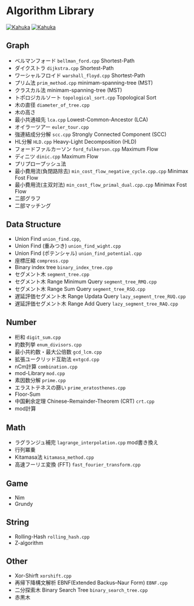 # Algorithm Library

[![Kahuka](https://img.shields.io/endpoint?url=https%3A%2F%2Fatcoder-badges.now.sh%2Fapi%2Fatcoder%2Fjson%2FKahuka)](https://atcoder.jp/users/Kahuka)
[![Kahuka](https://img.shields.io/endpoint?url=https%3A%2F%2Fatcoder-badges.now.sh%2Fapi%2Fcodeforces%2Fjson%2FKahuka)](https://codeforces.com/profile/Kahuka)



## Graph
- ベルマンフォード   `bellman_ford.cpp`  Shortest-Path
- ダイクストラ   `dijkstra.cpp`  Shortest-Path
- ワーシャルフロイド  `warshall_floyd.cpp`  Shortest-Path
- プリム法   `prim_method.cpp` minimam-spanning-tree (MST)
- クラスカル法   minimam-spanning-tree (MST)
- トポロジカルソート `topological_sort.cpp` Topological Sort
- 木の直径 `diameter_of_tree.cpp`
- 木の高さ
- 最小共通祖先   `lca.cpp` Lowest-Common-Ancestor (LCA) 
- オイラーツアー `euler_tour.cpp`
- 強連結成分分解 `scc.cpp` Strongly Connected Component (SCC)
- HL分解 `HLD.cpp` Heavy-Light Decomposition (HLD)   
- フォードファルカーソン `ford_fulkerson.cpp` Maximum Flow 
- ディニツ `dinic.cpp` Maximum Flow 
- プリプロープッシュ法
- 最小費用流(負閉路除去) `min_cost_flow_negative_cycle.cpp.cpp` Minimax Fost Flow
- 最小費用流(主双対法) `min_cost_flow_primal_dual.cpp.cpp` Minimax Fost Flow
- 二部グラフ
- 二部マッチング




## Data Structure
- Union Find  `union_find.cpp`,
- Union Find (重みつき) `union_find_wight.cpp`
- Union Find (ポテンシャル) `union_find_potential.cpp`
- 座標圧縮 `compress.cpp`
- Binary index tree `binary_index_tree.cpp`   
- セグメント木  `segment_tree.cpp`
- セグメント木 Range Minimum Query  `segment_tree_RMQ.cpp`
- セグメント木 Range Sum Query  `segment_tree_RSQ.cpp`
- 遅延評価セグメント木 Range Updata Query  `lazy_segment_tree_RUQ.cpp`
- 遅延評価セグメント木 Range Add Query  `lazy_segment_tree_RAQ.cpp`



## Number
- 桁和 `digit_sum.cpp`  
- 約数列挙  `enum_divisors.cpp`  
- 最小共約数・最大公倍数  `gcd_lcm.cpp`  
- 拡張ユークリッド互助法 `extgcd.cpp`  
- nCm計算 `combination.cpp`
- mod-Library  `mod.cpp`
- 素因数分解  `prime.cpp`  
- エラストテネスの篩い `prime_eratosthenes.cpp`
- Floor-Sum
- 中国剰余定理 Chinese-Remainder-Theorem (CRT) `crt.cpp`  
- mod計算


## Math
- ラグランジュ補完 `lagrange_interpolation.cpp` mod書き換え
- 行列冪乗
- Kitamasa法 `kitamasa_method.cpp`
- 高速フーリエ変換 (FFT) `fast_fourier_transform.cpp`


## Game
- Nim
- Grundy



## String
- Rolling-Hash `rolling_hash.cpp`
- Z-algorithm


## Other
- Xor-Shirft `xorshift.cpp`
- 再帰下降構文解析 EBNF(Extended Backus–Naur Form) `EBNF.cpp`
- 二分探索木 Binary Search Tree `binary_search_tree.cpp`
- 赤黒木

